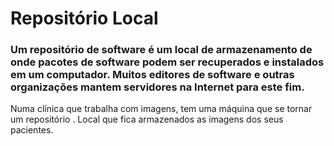 # Repositório Local

### Um repositório de software é um local de armazenamento de onde pacotes de software podem ser recuperados e instalados em um computador. Muitos editores de software e outras organizações mantem servidores na Internet para este fim.

Numa clínica que trabalha com imagens, tem uma máquina que se tornar um repositório . Local que fica armazenados as imagens dos seus pacientes.

